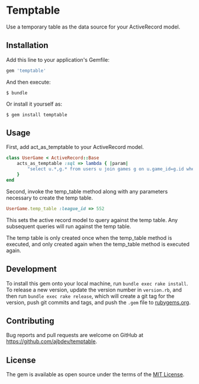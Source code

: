 # Temptable

Use a temporary table as the data source for your ActiveRecord model.

## Installation

Add this line to your application's Gemfile:

```ruby
gem 'temptable'
```

And then execute:

    $ bundle

Or install it yourself as:

    $ gem install temptable

## Usage
First, add act_as_temptable to your ActiveRecord model.

```ruby
class UserGame < ActiveRecord::Base
    acts_as_temptable :sql => lambda { |param| 
        "select u.*,g.* from users u join games g on u.game_id=g.id where u.league_id=#{sanitize(param[:league_id])}" 
    }
end
```
Second, invoke the temp_table method along with any parameters necessary to create the temp table.

```ruby
UserGame.temp_table :league_id => 552
```

This sets the active record model to query against the temp table. Any subsequent queries will run against the temp table.

The temp table is only created once when the temp_table method is executed, and only created again when the temp_table method is executed again.

## Development

To install this gem onto your local machine, run `bundle exec rake install`. To release a new version, update the version number in `version.rb`, and then run `bundle exec rake release`, which will create a git tag for the version, push git commits and tags, and push the `.gem` file to [rubygems.org](https://rubygems.org).

## Contributing

Bug reports and pull requests are welcome on GitHub at https://github.com/ajbdev/temptable.


## License

The gem is available as open source under the terms of the [MIT License](http://opensource.org/licenses/MIT).

